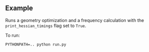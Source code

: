 ## Example

Runs a geometry optimization and a frequency calculation with the `print_hessian_timings` flag set to `True`.

To run:
```
PYTHONPATH=.. python run.py
```
